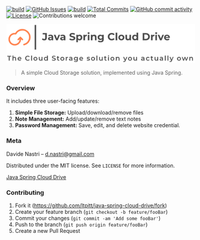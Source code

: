 [![build](https://github.com/ltpitt/java-spring-cloud-drive/workflows/build/badge.svg)](https://github.com/ltpitt/java-spring-cloud-drive/actions)
[![GitHub Issues](https://img.shields.io/github/issues-raw/ltpitt/java-spring-cloud-drive)](https://github.com/ltpitt/java-spring-cloud-drive/issues)
[![build](https://github.com/ltpitt/java-spring-cloud-drive/workflows/build/badge.svg)](https://github.com/ltpitt/java-spring-cloud-drive/actions)
[![Total Commits](https://img.shields.io/github/last-commit/ltpitt/java-spring-cloud-drive)](https://github.com/ltpitt/java-spring-cloud-drive/commits)
[![GitHub commit activity](https://img.shields.io/github/commit-activity/4w/ltpitt/java-spring-cloud-drive?foo=bar)](https://github.com/ltpitt/java-spring-cloud-drive/commits)
[![License](https://img.shields.io/badge/license-MIT-blue.svg)](https://github.com/ltpitt/java-spring-cloud-drive/blob/master/LICENSE)
![Contributions welcome](https://img.shields.io/badge/contributions-welcome-orange.svg)



<!-- 
TODO:
  - Add Java version badge
  - Add Dependency check / status badge
  - Add GitHub Issues badge similar to: [![GitHub Issues](https://img.shields.io/github/issues/anfederico/Clairvoyant.svg)](https://github.com/anfederico/Clairvoyant/issues)
-->

<p align="left"><img src="https://github.com/ltpitt/java-spring-cloud-drive/blob/master/media/logo.png"></p>

> A simple Cloud Storage solution, implemented using Java Spring.   

### Overview

It includes three user-facing features:

1. **Simple File Storage:** Upload/download/remove files
2. **Note Management:** Add/update/remove text notes
3. **Password Management:** Save, edit, and delete website credential.  

### Meta

Davide Nastri – d.nastri@gmail.com

Distributed under the MIT license. See ``LICENSE`` for more information.

[Java Spring Cloud Drive](https://github.com/ltpitt/java-spring-cloud-drive)

### Contributing

1. Fork it (<https://github.com/ltpitt/java-spring-cloud-drive/fork>)
2. Create your feature branch (`git checkout -b feature/fooBar`)
3. Commit your changes (`git commit -am 'Add some fooBar'`)
4. Push to the branch (`git push origin feature/fooBar`)
5. Create a new Pull Request
